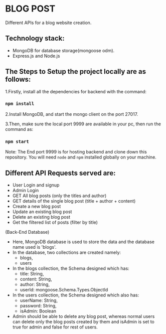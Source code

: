 # BLOG POST
Different APIs for a blog website creation.

## Technology stack:
 - MongoDB for database storage(mongoose odm).
 - Express.js and Node.js
 
## The Steps to Setup the project locally are as follows:

1.Firstly, install all the dependencies for backend with the command:
  ### `npm install`
2.Install MongoDB, and start the mongo client on the port 27017.

3.Then, make sure the local port 9999 are available in your pc, then run the command as:
  ### `npm start`
Note: The End port 9999 is for hosting backend and clone down this repository. You will need `node` and `npm` installed globally on your machine.

## Different API Requests served are:
  - User Login and signup
  - Admin Login
  - GET All blog posts (only the titles and author)
  - GET details of the single blog post (title + author + content)   
  - Create a new blog post
  - Update an existing blog post
  - Delete an existing blog post
  - Get the filtered list of posts (filter by title)

(Back-End Database)
   - Here, MongoDB database is used to store the data and the database name used is 'blogs'.
   - In the database, two collections are created namely:
     - blogs,
     - users
   - In the blogs collection, the Schema designed which has:
      - title: String,
      - content: String,
      - author: String,
      - userId: mongoose.Schema.Types.ObjectId
   - In the users collection, the Schema designed which also has:
      - userName: String,
      - password: String,
      - isAdmin: Boolean
   - Admin should be able to delete any blog post, whereas normal users can delete only the blog posts created by them and isAdmin is set to true for admin and false for rest of users.
